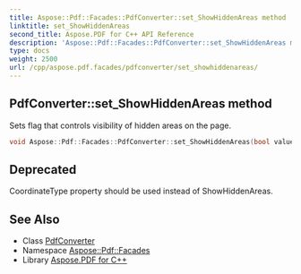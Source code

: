 ```yaml
---
title: Aspose::Pdf::Facades::PdfConverter::set_ShowHiddenAreas method
linktitle: set_ShowHiddenAreas
second_title: Aspose.PDF for C++ API Reference
description: 'Aspose::Pdf::Facades::PdfConverter::set_ShowHiddenAreas method. Sets flag that controls visibility of hidden areas on the page in C++.'
type: docs
weight: 2500
url: /cpp/aspose.pdf.facades/pdfconverter/set_showhiddenareas/
---
```

## PdfConverter::set_ShowHiddenAreas method


Sets flag that controls visibility of hidden areas on the page.

```cpp
void Aspose::Pdf::Facades::PdfConverter::set_ShowHiddenAreas(bool value)
```


## Deprecated
CoordinateType property should be used instead of ShowHiddenAreas. 

## See Also

* Class [PdfConverter](../)
* Namespace [Aspose::Pdf::Facades](../../)
* Library [Aspose.PDF for C++](../../../)
